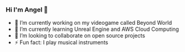 ### Hi I'm Angel 👋

- 🔭 I’m currently working on my videogame called Beyond World
- 🌱 I’m currently learning Unreal Engine and AWS Cloud Computing
- 👯 I’m looking to collaborate on open source projects
- ⚡ Fun fact: I play musical instruments
